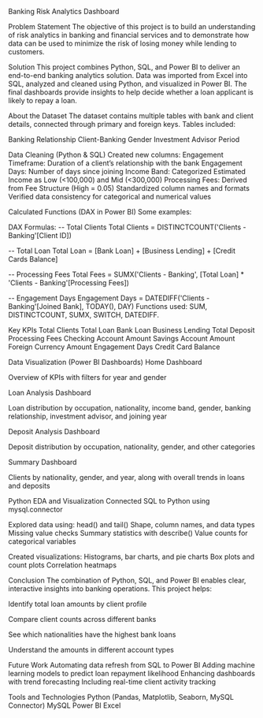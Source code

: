 Banking Risk Analytics Dashboard

Problem Statement
The objective of this project is to build an understanding of risk analytics in banking and financial services and to demonstrate how data can be used to minimize the risk of losing money while lending to customers.

Solution
This project combines Python, SQL, and Power BI to deliver an end-to-end banking analytics solution.
Data was imported from Excel into SQL, analyzed and cleaned using Python, and visualized in Power BI.
The final dashboards provide insights to help decide whether a loan applicant is likely to repay a loan.

About the Dataset
The dataset contains multiple tables with bank and client details, connected through primary and foreign keys.
Tables included:

Banking Relationship
Client-Banking
Gender
Investment Advisor
Period

Data Cleaning (Python & SQL)
Created new columns:
Engagement Timeframe: Duration of a client’s relationship with the bank
Engagement Days: Number of days since joining
Income Band: Categorized Estimated Income as Low (<100,000) and Mid (<300,000)
Processing Fees: Derived from Fee Structure (High = 0.05)
Standardized column names and formats
Verified data consistency for categorical and numerical values

Calculated Functions (DAX in Power BI)
Some examples:

DAX Formulas:
-- Total Clients
Total Clients = DISTINCTCOUNT('Clients - Banking'[Client ID])

-- Total Loan
Total Loan = [Bank Loan] + [Business Lending] + [Credit Cards Balance]

-- Processing Fees
Total Fees = SUMX('Clients - Banking', [Total Loan] * 'Clients - Banking'[Processing Fees])

-- Engagement Days
Engagement Days = DATEDIFF('Clients - Banking'[Joined Bank], TODAY(), DAY)
Functions used: SUM, DISTINCTCOUNT, SUMX, SWITCH, DATEDIFF.

Key KPIs
Total Clients
Total Loan
Bank Loan
Business Lending
Total Deposit
Processing Fees
Checking Account Amount
Savings Account Amount
Foreign Currency Amount
Engagement Days
Credit Card Balance

Data Visualization (Power BI Dashboards)
Home Dashboard

Overview of KPIs with filters for year and gender

Loan Analysis Dashboard

Loan distribution by occupation, nationality, income band, gender, banking relationship, investment advisor, and joining year

Deposit Analysis Dashboard

Deposit distribution by occupation, nationality, gender, and other categories

Summary Dashboard

Clients by nationality, gender, and year, along with overall trends in loans and deposits

Python EDA and Visualization
Connected SQL to Python using mysql.connector

Explored data using:
head() and tail()
Shape, column names, and data types
Missing value checks
Summary statistics with describe()
Value counts for categorical variables

Created visualizations:
Histograms, bar charts, and pie charts
Box plots and count plots
Correlation heatmaps

Conclusion
The combination of Python, SQL, and Power BI enables clear, interactive insights into banking operations.
This project helps:

Identify total loan amounts by client profile

Compare client counts across different banks

See which nationalities have the highest bank loans

Understand the amounts in different account types

Future Work
Automating data refresh from SQL to Power BI
Adding machine learning models to predict loan repayment likelihood
Enhancing dashboards with trend forecasting
Including real-time client activity tracking

Tools and Technologies
Python (Pandas, Matplotlib, Seaborn, MySQL Connector)
MySQL
Power BI
Excel

